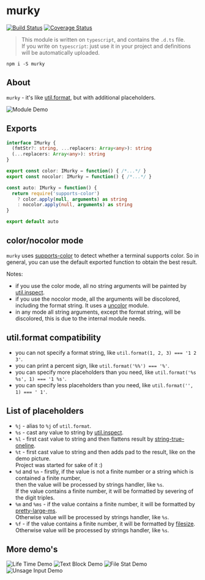 # murky

[![Build Status](https://travis-ci.org/nskazki/murky.svg)](https://travis-ci.org/nskazki/murky)
[![Coverage Status](https://coveralls.io/repos/github/nskazki/murky/badge.svg?branch=master)](https://coveralls.io/github/nskazki/murky)

>This module is written on `typescript`, and contains the `.d.ts` file.
><br>If you write on `typescript`: just use it in your project and definitions will be automatically uploaded.

```
npm i -S murky
```

## About

`murky` - it's like [util.format](https://nodejs.org/api/util.html#util_util_format_format),
but with additional placeholders.

![Module Demo](http://imgur.com/bYiho5u.png)

## Exports

```ts
interface IMurky {
  (fmtStr?: string, ...replacers: Array<any>): string
  (...replacers: Array<any>): string
}

export const color: IMurky = function() { /*...*/ }
export const nocolor: IMurky = function() { /*...*/ }

const auto: IMurky = function() {
  return require('supports-color')
    ? color.apply(null, arguments) as string
    : nocolor.apply(null, arguments) as string
}

export default auto
```

## color/nocolor mode

`murky` uses [supports-color](https://github.com/chalk/supports-color)
to detect whether a terminal supports color. So in general,
you can use the default exported function to obtain the best result.

Notes:
 * if you use the color mode, all no string arguments
   will be painted by [util.inspect](https://nodejs.org/api/util.html#util_util_inspect_object_options).
 * if you use the nocolor mode, all the arguments will be discolored,
   including the format string. It uses a [uncolor](https://github.com/stephenmathieson/node-uncolor) module.
 * in any mode all string arguments, except the format string, will be discolored,
   this is due to the internal module needs.

## util.format compatibility

* you can not specify a format string, like `util.format(1, 2, 3) === '1 2 3'`.
* you can print a percent sign, like `util.format('%%') === '%'`.
* you can specify more placeholders than you need,
  like `util.format('%s %s', 1) === '1 %s'`.
* you can specify less placeholders than you need,
  like `util.format('', 1) === ' 1'`.

## List of placeholders

* `%j` - alias to `%j` of `util.format`.
* `%s` - cast any value to string by [util.inspect](https://nodejs.org/api/util.html#util_util_inspect_object_options).
* `%l` - first cast value to string and then flattens result by [string-true-oneline](https://github.com/nskazki/string-true-oneline).
* `%t` - first cast value to string and then adds pad to the result, like on the demo picture.
  <br>Project was started for sake of it :)
* `%d` and `%n` -
  firstly, if the value is not a finite number or a string which is contained a finite number,
  <br>then the value will be processed by strings handler, like `%s`.
  <br>If the value contains a finite number, it will be formatted by severing of the digit triples.
* `%m` and `%ms` -
  if the value contains a finite number, it will be formatted by [pretty-large-ms](https://github.com/nskazki/pretty-large-ms).
  <br>Otherwise value will be processed by strings handler, like `%s`.
* `%f` - if the value contains a finite number, it will be formatted by [filesize](https://github.com/avoidwork/filesize.js).
  <br>Otherwise value will be processed by strings handler, like `%s`.

## More demo's

![Life Time Demo](http://imgur.com/J4Ub2vm.png)
![Text Block Demo](http://imgur.com/Do6kuB9.png)
![File Stat Demo](http://imgur.com/SzUuLs5.png)
![Unsage Input Demo](http://imgur.com/JxyhKob.png)
